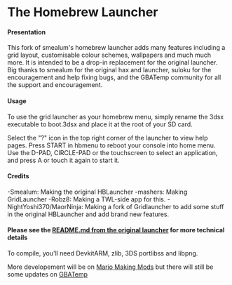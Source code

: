 # The Homebrew Launcher

#### Presentation

This fork of smealum's homebrew launcher adds many features including a grid layout, customisable colour schemes, wallpapers and much much more. It is intended to be a drop-in replacement for the original launcher. Big thanks to smealum for the original hax and launcher, suloku for the encouragement and help fixing bugs, and the GBATemp community for all the support and encouragement.

#### Usage

To use the grid launcher as your homebrew menu, simply rename the 3dsx executable to boot.3dsx and place it at the root of your SD card.

Select the "?" icon in the top right corner of the launcher to view help pages. Press START in hbmenu to reboot your console into home menu. Use the D-PAD, CIRCLE-PAD or the touchscreen to select an application, and press A or touch it again to start it.

#### Credits

-Smealum: Making the original HBLauncher
-mashers: Making GridLauncher
-Robz8: Making a TWL-side app for this.
-NightYoshi370/MaorNinja: Making a fork of Gridlauncher to add some stuff in the original HBLauncher and add brand new features.

#### Please see the [README.md from the original launcher](https://github.com/smealum/3ds_hb_menu) for more technical details

To compile, you'll need DevkitARM, zlib, 3DS portlibss and libpng.

More developement will be on [Mario Making Mods](http://mariomods.net/thread/120-gridlauncher-2-0#post1047) but there will still be some updates on [GBATemp](https://gbatemp.net/threads/gridlauncher-2-0.474881/)
